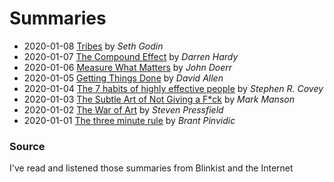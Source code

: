 # Summaries

* 2020-01-08 [Tribes](amazon.es/Tribes-We-need-you-lead/dp/0749939753/) by _Seth Godin_
* 2020-01-07 [The Compound Effect](https://www.amazon.com/dp/159315724X/) by _Darren Hardy_
* 2020-01-06 [Measure What Matters](amazon.es/Measure-What-Matters-Google-Foundation/dp/0525536221) by _John Doerr_
* 2020-01-05 [Getting Things Done](https://www.amazon.es/Getting-Things-Done-Arts-Stresss/dp/0349408947/) by _David Allen_
* 2020-01-04 [The 7 habits of highly effective people](https://www.amazon.es/Seven-Habits-Highly-Effective-People/dp/1416502491/) by _Stephen R. Covey_
* 2020-01-03 [The Subtle Art of Not Giving a F*ck](https://www.amazon.es/Subtle-Art-Not-Giving/dp/0062641549/) by _Mark Manson_
* 2020-01-02 [The War of Art](https://www.amazon.com/dp/1936891026) by _Steven Pressfield_
* 2020-01-01 [The three minute rule](https://www.amazon.com/dp/0525540725/) by _Brant Pinvidic_


### Source

I've read and listened those summaries from Blinkist and the Internet
